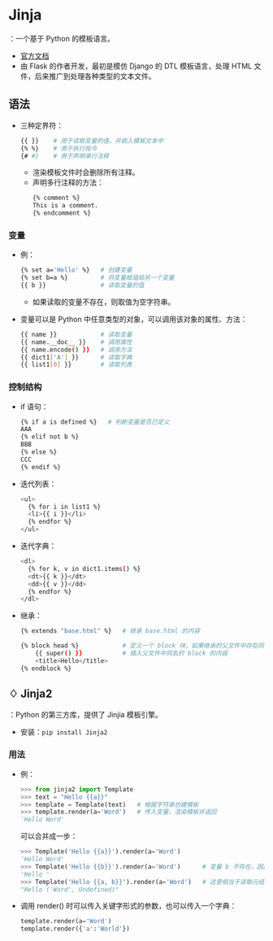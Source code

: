 # Jinja

：一个基于 Python 的模板语言。
- [官方文档](https://jinja.palletsprojects.com/en/2.10.x/)
- 由 Flask 的作者开发，最初是模仿 Django 的 DTL 模板语言，处理 HTML 文件，后来推广到处理各种类型的文本文件。

## 语法

- 三种定界符：
  ```sh
  {{ }}    # 用于读取变量的值，并嵌入模板文本中
  {% %}    # 用于执行指令
  {# #}    # 用于声明单行注释
  ```
  - 渲染模板文件时会删除所有注释。
  - 声明多行注释的方法：
    ```sh
    {% comment %}
    This is a comment.
    {% endcomment %}
    ```

### 变量

- 例：
  ```sh
  {% set a='Hello' %}   # 创建变量
  {% set b=a %}         # 将变量赋值给另一个变量
  {{ b }}               # 读取变量的值
  ```
  - 如果读取的变量不存在，则取值为空字符串。

- 变量可以是 Python 中任意类型的对象，可以调用该对象的属性、方法：
  ```sh
  {{ name }}            # 读取变量
  {{ name.__doc__ }}    # 调用属性
  {{ name.encode() }}   # 调用方法
  {{ dict1['A'] }}      # 读取字典
  {{ list1[0] }}        # 读取列表
  ```

### 控制结构

- if 语句：
  ```sh
  {% if a is defined %}   # 判断变量是否已定义
  AAA
  {% elif not b %}
  BBB
  {% else %}
  CCC
  {% endif %}
  ```

- 迭代列表：
  ```sh
  <ul>
    {% for i in list1 %}
    <li>{{ i }}</li>
    {% endfor %}
  </ul>
  ```

- 迭代字典：
  ```sh
  <dl>
    {% for k, v in dict1.items() %}
    <dt>{{ k }}</dt>
    <dd>{{ v }}</dd>
    {% endfor %}
  </dl>
  ```

- 继承：
  ```sh
  {% extends "base.html" %}   # 继承 base.html 的内容

  {% block head %}            # 定义一个 block 块，如果继承的父文件中存在同名的 block ，则会覆盖它
      {{ super() }}           # 插入父文件中同名的 block 的内容
      <title>Hello</title>
  {% endblock %}
  ```

## ♢ Jinja2

：Python 的第三方库，提供了 Jinjia 模板引擎。
- 安装：`pip install Jinja2`

### 用法

- 例：
  ```py
  >>> from jinja2 import Template
  >>> text = "Hello {{a}}"
  >>> template = Template(text)   # 根据字符串创建模板
  >>> template.render(a='Word')   # 传入变量，渲染模板并返回
  'Hello Word'
  ```
  可以合并成一步：
  ```py
  >>> Template('Hello {{a}}').render(a='Word')      
  'Hello Word'
  >>> Template('Hello {{b}}').render(a='Word')      # 变量 b 不存在，因此读取到的值为空字符串
  'Hello '
  >>> Template('Hello {{a, b}}').render(a='Word')   # 这里相当于读取元组 (a, b) 的值
  "Hello ('Word', Undefined)"
  ```

- 调用 render() 时可以传入关键字形式的参数，也可以传入一个字典：
  ```py
  template.render(a='Word')
  template.render({'a':'World'}) 
  ```
